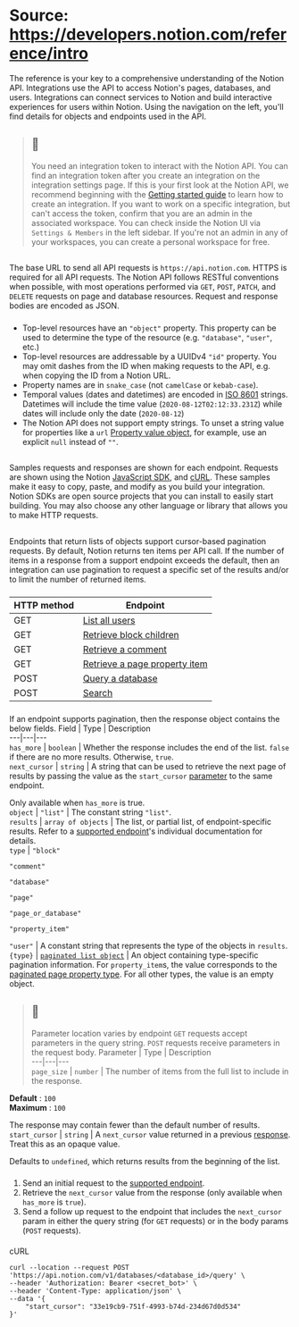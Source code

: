 # Source: https://developers.notion.com/reference/intro

The reference is your key to a comprehensive understanding of the Notion API.
Integrations use the API to access Notion's pages, databases, and users. Integrations can connect services to Notion and build interactive experiences for users within Notion. Using the navigation on the left, you'll find details for objects and endpoints used in the API.
> ## 📘
> You need an integration token to interact with the Notion API. You can find an integration token after you create an integration on the integration settings page. If this is your first look at the Notion API, we recommend beginning with the [Getting started guide](https://developers.notion.com/docs/getting-started) to learn how to create an integration. 
> If you want to work on a specific integration, but can't access the token, confirm that you are an admin in the associated workspace. You can check inside the Notion UI via `Settings & Members` in the left sidebar. If you're not an admin in any of your workspaces, you can create a personal workspace for free.
## [](https://developers.notion.com/reference/intro#conventions)
The base URL to send all API requests is `https://api.notion.com`. HTTPS is required for all API requests.
The Notion API follows RESTful conventions when possible, with most operations performed via `GET`, `POST`, `PATCH`, and `DELETE` requests on page and database resources. Request and response bodies are encoded as JSON.
### [](https://developers.notion.com/reference/intro#json-conventions)
  * Top-level resources have an `"object"` property. This property can be used to determine the type of the resource (e.g. `"database"`, `"user"`, etc.)
  * Top-level resources are addressable by a UUIDv4 `"id"` property. You may omit dashes from the ID when making requests to the API, e.g. when copying the ID from a Notion URL.
  * Property names are in `snake_case` (not `camelCase` or `kebab-case`).
  * Temporal values (dates and datetimes) are encoded in [ISO 8601](https://en.wikipedia.org/wiki/ISO_8601) strings. Datetimes will include the time value (`2020-08-12T02:12:33.231Z`) while dates will include only the date (`2020-08-12`)
  * The Notion API does not support empty strings. To unset a string value for properties like a `url` [Property value object](https://developers.notion.com/reference/property-value-object), for example, use an explicit `null` instead of `""`.


## [](https://developers.notion.com/reference/intro#code-samples--sdks)
Samples requests and responses are shown for each endpoint. Requests are shown using the Notion [JavaScript SDK](https://github.com/makenotion/notion-sdk-js), and [cURL](https://curl.se/). These samples make it easy to copy, paste, and modify as you build your integration. 
Notion SDKs are open source projects that you can install to easily start building. You may also choose any other language or library that allows you to make HTTP requests.
## [](https://developers.notion.com/reference/intro#pagination)
Endpoints that return lists of objects support cursor-based pagination requests. By default, Notion returns ten items per API call. If the number of items in a response from a support endpoint exceeds the default, then an integration can use pagination to request a specific set of the results and/or to limit the number of returned items.
### [](https://developers.notion.com/reference/intro#supported-endpoints)
HTTP method | Endpoint  
---|---  
GET | [List all users](https://developers.notion.com/reference/get-users)  
GET | [Retrieve block children](https://developers.notion.com/reference/get-block-children)  
GET | [Retrieve a comment](https://developers.notion.com/reference/retrieve-a-comment)  
GET | [Retrieve a page property item](https://developers.notion.com/reference/retrieve-a-page-property)  
POST | [Query a database](https://developers.notion.com/reference/post-database-query)  
POST | [Search](https://developers.notion.com/reference/post-search)  
### [](https://developers.notion.com/reference/intro#responses)
If an endpoint supports pagination, then the response object contains the below fields. 
Field | Type | Description  
---|---|---  
`has_more` | `boolean` | Whether the response includes the end of the list. `false` if there are no more results. Otherwise, `true`.  
`next_cursor` | `string` | A string that can be used to retrieve the next page of results by passing the value as the `start_cursor` [parameter](https://developers.notion.com/reference/intro#parameters-for-paginated-requests) to the same endpoint.  
  
Only available when `has_more` is true.  
`object` | `"list"` | The constant string `"list"`.  
`results` | `array of objects` | The list, or partial list, of endpoint-specific results. Refer to a [supported endpoint](https://developers.notion.com/reference/intro#supported-endpoints)'s individual documentation for details.  
`type` |  `"block"`  
  
`"comment"`  
  
`"database"`  
  
`"page"`  
  
`"page_or_database"`  
  
`"property_item"`  
  
`"user"` | A constant string that represents the type of the objects in `results`.  
`{type}` | [`paginated list object`](https://developers.notion.com/reference/page-property-values#paginated-page-properties) | An object containing type-specific pagination information. For `property_item`s, the value corresponds to the [paginated page property type](https://developers.notion.com/reference/page-property-values#paginated-page-properties). For all other types, the value is an empty object.  
### [](https://developers.notion.com/reference/intro#parameters-for-paginated-requests)
> ## 🚧
> Parameter location varies by endpoint
> `GET` requests accept parameters in the query string. 
> `POST` requests receive parameters in the request body.
Parameter | Type | Description  
---|---|---  
`page_size` | `number` | The number of items from the full list to include in the response.  
  
**Default** : `100`  
**Maximum** : `100`  
  
The response may contain fewer than the default number of results.  
`start_cursor` | `string` | A `next_cursor` value returned in a previous [response](https://developers.notion.com/reference/intro#responses). Treat this as an opaque value.  
  
Defaults to `undefined`, which returns results from the beginning of the list.  
### [](https://developers.notion.com/reference/intro#how-to-send-a-paginated-request)
  1. Send an initial request to the [supported endpoint](https://dev.notion.so/Review-Pagination-documentation-e48701d7465444c7ad79237914aa47cd).
  2. Retrieve the `next_cursor` value from the response (only available when `has_more` is `true`). 
  3. Send a follow up request to the endpoint that includes the `next_cursor` param in either the query string (for `GET` requests) or in the body params (`POST` requests).


#### [](https://developers.notion.com/reference/intro#example-request-the-next-set-of-query-results-from-a-database)
cURL
```
curl --location --request POST 'https://api.notion.com/v1/databases/<database_id>/query' \
--header 'Authorization: Bearer <secret_bot>' \
--header 'Content-Type: application/json' \
--data '{
    "start_cursor": "33e19cb9-751f-4993-b74d-234d67d0d534"
}'

```

